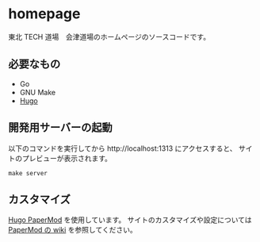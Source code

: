 # homepage

東北 TECH 道場　会津道場のホームページのソースコードです。

## 必要なもの

- Go
- GNU Make
- [Hugo](https://gohugo.io/)

## 開発用サーバーの起動

以下のコマンドを実行してから http://localhost:1313 にアクセスすると、
サイトのプレビューが表示されます。

```
make server
```

## カスタマイズ

[Hugo PaperMod](https://github.com/adityatelange/hugo-PaperMod) を使用しています。
サイトのカスタマイズや設定については [PaperMod の wiki](https://github.com/adityatelange/hugo-PaperMod/wiki) を参照してください。

